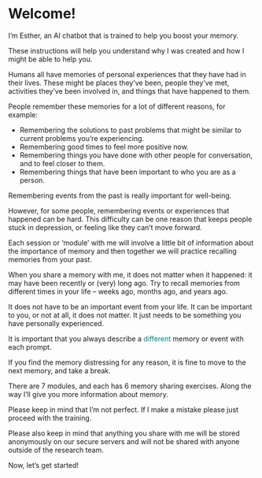 # Welcome!

I’m Esther, an AI chatbot that is trained to help you boost your memory.

These instructions will help you understand why I was created and how I might be able to help you.

Humans all have memories of personal experiences that they have had in their lives. These might be places they’ve been, people they’ve met, activities they’ve been involved in, and things that have happened to them.

People remember these memories for a lot of different reasons, for example:

+ Remembering the solutions to past problems that might be similar to current problems you’re experiencing.
+ Remembering good times to feel more positive now.
+ Remembering things you have done with other people for conversation, and to feel closer to them.
+ Remembering things that have been important to who you are as a person.

Remembering events from the past is really important for well-being.

However, for some people, remembering events or experiences that happened can be hard. This difficulty can be one reason that keeps people stuck in depression, or feeling like they can’t move forward.

Each session or ‘module’ with me will involve a little bit of information about the importance of memory and then together we will practice recalling memories from your past.

When you share a memory with me, it does not matter when it happened: it may have been recently or (very) long ago. Try to recall memories from different times in your life – weeks ago, months ago, and years ago.

It does not have to be an important event from your life. It can be important to you, or not at all, it does not matter. It just needs to be something you have personally experienced.

It is important that you always describe a <span style="color:teal;">different</span>  memory or event with each prompt.

If you find the memory distressing for any reason, it is fine to move to the next memory, and take a break.

There are 7 modules, and each has 6 memory sharing exercises. Along the way I’ll give you more information about memory.

Please keep in mind that I’m not perfect. If I make a mistake please just proceed with the training.

Please also keep in mind that anything you share with me will be stored anonymously on our secure servers and will not be shared with anyone outside of the research team.

Now, let’s get started!